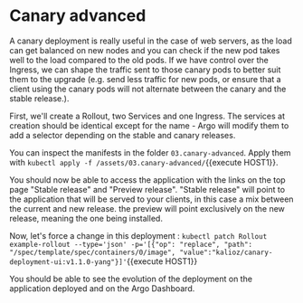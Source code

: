 # Canary advanced

A canary deployment is really useful in the case of web servers, as the load can get balanced on new nodes and you can check if the new pod takes well to the load compared to the old pods. If we have control over the Ingress, we can shape the traffic sent to those canary pods to better suit them to the upgrade (e.g. send less traffic for new pods, or ensure that a client using the canary pods will not alternate between the canary and the stable release.).

First, we'll create a Rollout, two Services and one Ingress.  The services at creation should be identical except for the name - Argo will modify them to add a selector depending on the stable and canary releases.

You can inspect the manifests in the folder `03.canary-advanced`.
Apply them with `kubectl apply -f /assets/03.canary-advanced/`{{execute HOST1}}.

You should now be able to access the application with the links on the top page "Stable release" and "Preview release".
"Stable release" will point to the application that will be served to your clients, in this case a mix between the current and new release. the preview will point exclusively on the new release, meaning the one being installed.

Now, let's force a change in this deployment : 
`kubectl patch Rollout example-rollout --type='json' -p='[{"op": "replace", "path": "/spec/template/spec/containers/0/image", "value":"kalioz/canary-deployment-ui:v1.1.0-yang"}]'`{{execute HOST1}}

You should be able to see the evolution of the deployment on the application deployed and on the Argo Dashboard.
